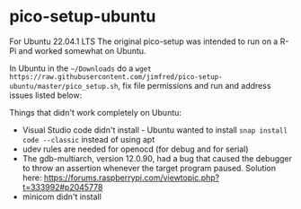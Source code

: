 # pico-setup-ubuntu
For Ubuntu 22.04.1 LTS
The original pico-setup was intended to run on a R-Pi and worked somewhat on Ubuntu.

In Ubuntu in the `~/Downloads` do a `wget https://raw.githubusercontent.com/jimfred/pico-setup-ubuntu/master/pico_setup.sh`, fix file permissions and run and address issues listed below:

Things that didn't work completely on Ubuntu:
- Visual Studio code didn't install - Ubuntu wanted to install `snap install code --classic` instead of using apt
- udev rules are needed for openocd (for debug and for serial)
- The gdb-multiarch, version 12.0.90, had a bug that caused the debugger to throw an assertion whenever the target program paused. Solution here: https://forums.raspberrypi.com/viewtopic.php?t=333992#p2045778
- minicom didn't install
